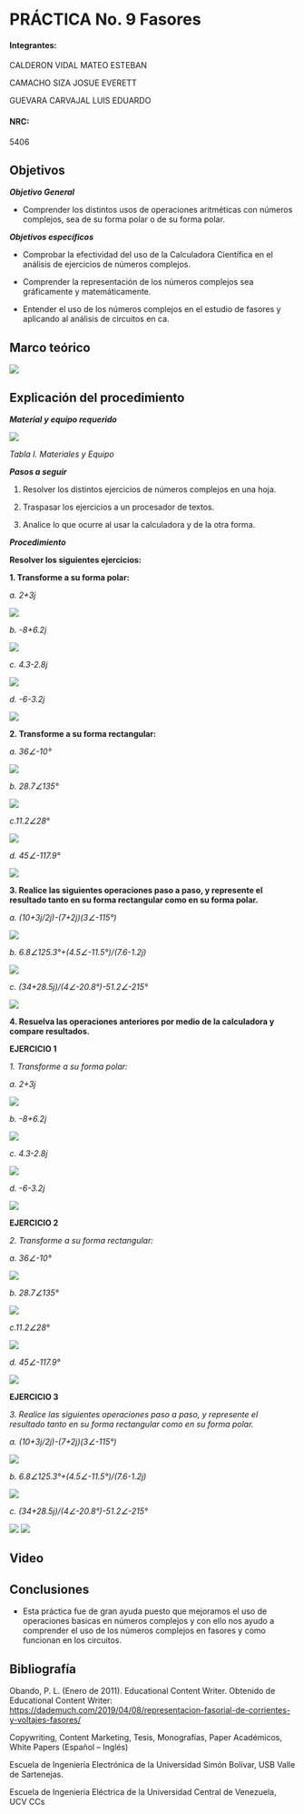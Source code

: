 
# PRÁCTICA No. 9 Fasores

#### Integrantes:

CALDERON VIDAL MATEO ESTEBAN

CAMACHO SIZA JOSUE EVERETT

GUEVARA CARVAJAL LUIS EDUARDO

#### NRC:

5406

## Objetivos

***Objetivo General***

- Comprender  los distintos usos de operaciones aritméticas con números complejos, sea de su forma polar o de su forma polar.

***Objetivos específicos***

- Comprobar la efectividad del uso de la Calculadora Científica en el análisis de ejercicios de números complejos.

- Comprender la representación de los números complejos sea gráficamente y matemáticamente.

- Entender el uso de los números complejos en el estudio de fasores y aplicando al análisis de circuitos en ca.

## Marco teórico

<img src="imagenes/lab9.png">

## Explicación del procedimiento

***Material y equipo requerido***

<img src="imagenes/tabla1.jpg">

*Tabla I. Materiales y Equipo*

***Pasos a seguir***

1. Resolver los distintos ejercicios de números complejos en una hoja.

2. Traspasar los ejercicios a un procesador de textos.

3. Analice lo que ocurre al usar la calculadora y de la otra forma.

***Procedimiento***

**Resolver los siguientes ejercicios:**

**1. Transforme a su forma polar:**

*a. 2+3j*

<img src="imagenes/ejer1_a.jpg">

*b. -8+6.2j*

<img src="imagenes/ejer1_b.jpg">

*c. 4.3-2.8j*

<img src="imagenes/ejer1_c.jpg">

*d. -6-3.2j*

<img src="imagenes/ejer1_d.jpg">

**2. Transforme a su forma rectangular:**

*a. 36∠-10°*

<img src="imagenes/2A.jpeg">

*b. 28.7∠135°*

<img src="imagenes/2B.jpeg">

*c.11.2∠28°*

<img src="imagenes/2C.jpeg">

*d. 45∠-117.9°*

<img src="imagenes/ejer2_d.jpg">

**3. Realice las siguientes operaciones paso a paso, y represente el resultado tanto en su forma rectangular como en su forma polar.**

*a. (10+3j/2j)-(7+2j)(3∠-115°)*

<img src="imagenes/3A.jpeg">

*b. 6.8∠125.3°+(4.5∠-11.5°)/(7.6-1.2j)*

<img src="imagenes/3B.jpeg">

*c. (34+28.5j)/(4∠-20.8°)-51.2∠-215°*

<img src="imagenes/ejer3_c.jpg">

**4. Resuelva las operaciones anteriores por medio de la calculadora y compare resultados.**

**EJERCICIO 1**

*1. Transforme a su forma polar:*

*a. 2+3j*

<img src="imagenes/ejer1_a_1.jpg">

*b. -8+6.2j*

<img src="imagenes/ejer1_b_1.jpg">

*c. 4.3-2.8j*

<img src="imagenes/ejer1_c_1.jpg">

*d. -6-3.2j*

<img src="imagenes/ejer1_d_1.jpg">

**EJERCICIO 2**

*2. Transforme a su forma rectangular:*

*a. 36∠-10°*

<img src="imagenes/2AR.jpeg">

*b. 28.7∠135°*

<img src="imagenes/2BR.jpeg">

*c.11.2∠28°*

<img src="imagenes/2AR.jpeg">

*d. 45∠-117.9°*

<img src="imagenes/ejer2_d_1.jpg">

**EJERCICIO 3**

*3. Realice las siguientes operaciones paso a paso, y represente el resultado tanto en su forma rectangular como en su forma polar.*

*a. (10+3j/2j)-(7+2j)(3∠-115°)*

<img src="imagenes/3AR.jpeg">

*b. 6.8∠125.3°+(4.5∠-11.5°)/(7.6-1.2j)*

<img src="imagenes/3BR.jpeg">

*c. (34+28.5j)/(4∠-20.8°)-51.2∠-215°*

<img src="imagenes/ejer3_c_1.jpg">

<img src="imagenes/ejer3_c_2.jpg">

## Video

## Conclusiones

- Esta práctica fue de gran ayuda puesto que mejoramos el uso de operaciones basicas en números complejos y con ello nos ayudo a comprender el uso de los números complejos en fasores y como funcionan en los circuitos.

## Bibliografía 

Obando, P. L. (Enero de 2011). Educational Content Writer. Obtenido de Educational Content Writer: https://dademuch.com/2019/04/08/representacion-fasorial-de-corrientes-y-voltajes-fasores/

Copywriting, Content Marketing, Tesis, Monografías, Paper Académicos, White Papers (Español – Inglés)

Escuela de Ingeniería Electrónica de la Universidad Simón Bolívar, USB Valle de Sartenejas.

Escuela de Ingeniería Eléctrica de la Universidad Central de Venezuela, UCV CCs


